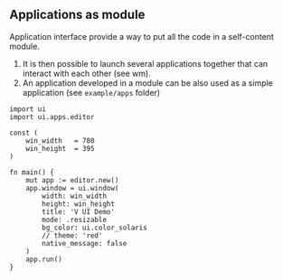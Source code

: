 ## Applications as module

Application interface provide a way to put all the code in a self-content module. 
1) It is then possible to launch several applications together that can interact with each other (see wm).
2) An application developed in a module can be also used as a simple application (see `example/apps` folder)

```{go}
import ui
import ui.apps.editor

const (
	win_width   = 780
	win_height  = 395
)

fn main() {
	mut app := editor.new()
	app.window = ui.window(
		width: win_width
		height: win_height
		title: 'V UI Demo'
		mode: .resizable
		bg_color: ui.color_solaris
		// theme: 'red'
		native_message: false
	)
	app.run()
}
```